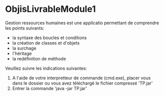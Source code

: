 # ObjisLivrableModule1
Gestion ressources humaines est une applicatio permettant de comprendre les points suivants:
- la syntaxe des boucles et conditions
- la création de classes et d'objets
- la surchage
- l'héritage
- la redéfinition de méthode

Veuillez suivre les indications suivantes:
1. A l'aide de votre interpretteur de commande (cmd.exe), placer vous dans le dossier ou vous avez téléchargé le fichier compressé 'TP.jar'
2. Entrer la commande 'java -jar TP.jar'

